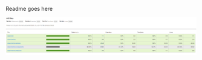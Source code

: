 Readme goes here

<img src="https://raw.githubusercontent.com/leslie-alldridge/stack-test/master/coverage.PNG" />
